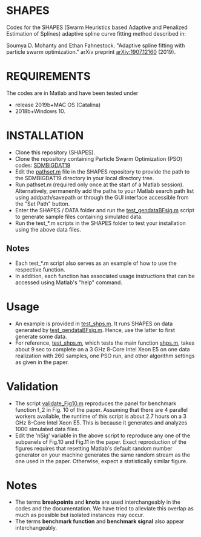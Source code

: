 # SHAPES
Codes for the SHAPES (Swarm Heuristics based Adaptive and Penalized
 Estimation of Splines) adaptive spline curve fitting method described in:
 
Soumya D. Mohanty and Ethan Fahnestock. "Adaptive spline fitting with particle swarm optimization." arXiv preprint [arXiv:1907.12160](https://arxiv.org/abs/1907.12160) (2019).

# REQUIREMENTS
The codes are in Matlab and have been tested under 
- release 2019b+MAC OS (Catalina)
- 2018b+Windows 10.

# INSTALLATION
- Clone this repository (SHAPES).
- Clone the repository containing Particle Swarm Optimization (PSO) codes: [SDMBIGDAT19](https://github.com/mohanty-sd/SDMBIGDAT19.git)
- Edit the [pathset.m](./pathset.m) file in the SHAPES repository to provide the path to the SDMBIGDAT19 directory in your local directory tree.
- Run pathset.m (required only once at the start of a Matlab session). Alternatively, permanently add the paths to your Matlab search path list using addpath/savepath or through the GUI interface accessible from the "Set Path" button.
- Enter the SHAPES / DATA folder and run the [test_gendataBFsig.m](./DATA/test_gendataBFsig.m) script to generate sample files containing simulated data.
- Run the test_*.m scripts in the SHAPES folder to test your installation using the above data files. 
## Notes
- Each test_*.m script also serves as an example of how to use the respective function.
- In addition, each function has associated usage instructions that can be accessed using Matlab's "help" command.

# Usage
- An example is provided in [test_shps.m](./test_shps.m). It runs SHAPES on data generated by [test_gendataBFsig.m](./DATA/test_gendataBFsig.m). Hence, use the latter to first generate some data.
- For reference, [test_shps.m](./test_shps.m), which tests the main function [shps.m](./shps.m), takes about 9 sec to complete on a 3 GHz 8-Core Intel Xeon E5 on one data realization with 260 samples, one PSO run, and other algorithm settings as given in the paper.

# Validation
-  The script [validate_Fig10.m](./validate_Fig10.m) reproduces the panel for benchmark function f_2 in Fig. 10 of the paper. Assuming that there are 4 parallel workers available, the runtime of this script is about 2.7 hours on a 3 GHz 8-Core Intel Xeon E5. This is because it generates and analyzes 1000 simulated data files.
- Edit the 'nSig' variable in the above script to reproduce any one of the subpanels of Fig.10 and Fig.11 in the paper. Exact reproduction of the figures requires that resetting Matlab's default random number generator on your machine generates the same random stream as the one used in the paper. Otherwise, expect a statistically similar figure.

# Notes
- The terms **breakpoints** and **knots** are used interchangeably in the codes and the documentation. 
We have tried to alleviate this overlap as much as possible but isolated instances may occur.
- The terms **benchmark function** and **benchmark signal** also appear interchangeably.
